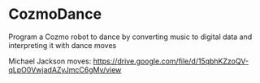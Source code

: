 # CozmoDance
Program a Cozmo robot to dance by converting music to digital data and interpreting it with dance moves

Michael Jackson moves:
https://drive.google.com/file/d/15qbhKZzoQV-qLpO0VwjadAZyJmcC6gMv/view